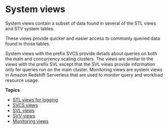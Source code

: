 # System views<a name="c_intro_system_views"></a>

System views contain a subset of data found in several of the STL views and STV system tables\.

These views provide quicker and easier access to commonly queried data found in those tables\.

System views with the prefix SVCS provide details about queries on both the main and concurrency scaling clusters\. The views are similar to the views with the prefix SVL except that the SVL views provide information only for queries run on the main cluster\. Monitoring views are system views in Amazon Redshift Serverless that are used to monitor query and workload resource usage\. 

**Topics**
+ [STL views for logging](c_intro_STL_tables.md)
+ [SVCS views](svcs_views.md)
+ [SVL views](svl_views.md)
+ [SVV views](svv_views.md)
+ [Monitoring views](serverless_views-monitoring.md)